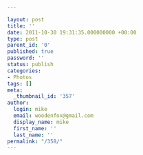 ```yaml
---

layout: post
title: ''
date: 2011-10-30 19:31:35.000000000 +00:00
type: post
parent_id: '0'
published: true
password: ''
status: publish
categories:
- Photos
tags: []
meta:
  _thumbnail_id: '357'
author:
  login: mike
  email: woodenfox@gmail.com
  display_name: mike
  first_name: ''
  last_name: ''
permalink: "/358/"
---
```



